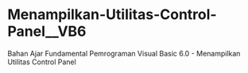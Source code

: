 # Menampilkan-Utilitas-Control-Panel__VB6
Bahan Ajar Fundamental Pemrograman Visual Basic 6.0 - Menampilkan Utilitas Control Panel
